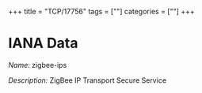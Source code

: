 +++
title = "TCP/17756"
tags = [""]
categories = [""]
+++

# IANA Data

_Name:_ zigbee-ips

_Description:_ ZigBee IP Transport Secure Service

